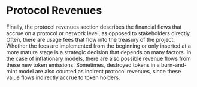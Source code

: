# Protocol Revenues

Finally, the protocol revenues section describes the financial flows that accrue on a protocol or network level, as opposed to stakeholders directly. Often, there are usage fees that flow into the treasury of the project. Whether the fees are implemented from the beginning or only inserted at a more mature stage is a strategic decision that depends on many factors. In the case of inflationary models, there are also possible revenue flows from these new token emissions. Sometimes, destroyed tokens in a burn-and-mint model are also counted as indirect protocol revenues, since these value flows indirectly accrue to token holders.
